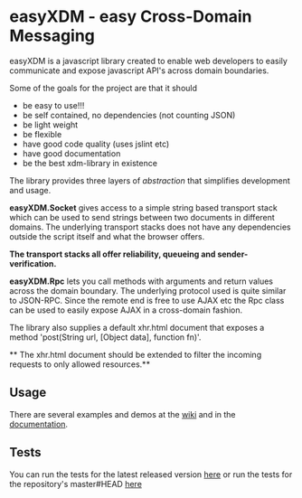easyXDM - easy Cross-Domain Messaging
=====================================
easyXDM is a javascript library created to enable web developers
to easily communicate and expose javascript API's across domain boundaries.

Some of the goals for the project are that it should

* be easy to use!!!
* be self contained, no dependencies (not counting JSON)
* be light weight
* be flexible
* have good code quality (uses jslint etc)
* have good documentation
* be the best xdm-library in existence

The library provides three layers of *abstraction* that simplifies development and usage.

**easyXDM.Socket** 
gives access to a simple string based transport stack which can be used to send strings between two documents in different domains. 
The underlying transport stacks does not have any dependencies outside the script itself and what the browser offers.

**The transport stacks all offer reliability, queueing and sender-verification.**

**easyXDM.Rpc** 
lets you call methods with arguments and return values across the domain boundary. 
The underlying protocol used is quite similar to JSON-RPC.
Since the remote end is free to use AJAX etc the Rpc class can be used to easily expose AJAX in a cross-domain fashion.

The library also supplies a default xhr.html document that exposes a method 'post(String url, [Object data], function fn)'.

** The xhr.html document should be extended to filter the incoming requests to only allowed resources.**
 
Usage
-----
There are several examples and demos at the [wiki](http://easyxdm.net/wiki/) and in the [documentation](http://easyxdm.net/docs).

Tests
-----
You can run the tests for the latest released version [here](http://easyxdm.net/current/tests/) 
or run the tests for the repository's master#HEAD [here](http://easyxdm.net/dev/tests/)

